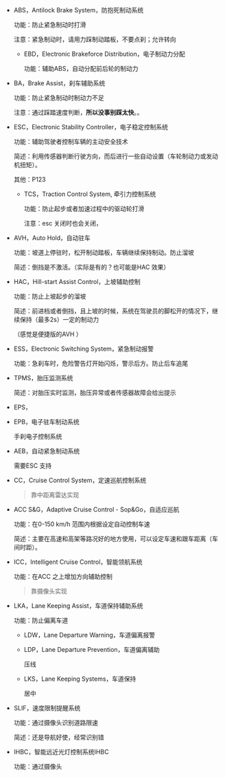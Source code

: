 - ABS，Antilock Brake System，防抱死制动系统  

  功能：防止紧急制动时打滑  

  注意：紧急制动时，请用力踩制动踏板，不要点刹；允许转向    

  - EBD，Electronic Brakeforce Distribution，电子制动力分配

    功能：辅助ABS，自动分配前后轮的制动力  

- BA，Brake Assist，刹车辅助系统

  功能：防止紧急制动时制动力不足

  注意：通过踩踏速度判断，**所以没事别踩太快**。。

- ESC，Electronic Stability Controller，电子稳定控制系统  

  功能：辅助驾驶者控制车辆的主动安全技术  

  简述：利用传感器判断行驶方向，而后进行一些自动设置（车轮制动力或发动机扭矩）。  

  其他：P123  

  - TCS，Traction Control System, 牵引力控制系统

    功能：防止起步或者加速过程中的驱动轮打滑

    注意：esc 关闭时也会关闭，

- AVH，Auto Hold，自动驻车   

  功能：坡道上停驻时，松开制动踏板，车辆继续保持制动。防止溜坡    

  简述：倒挡是不激活。（实际是有的？也可能是HAC 效果）

- HAC，Hill-start Assist Control，上坡辅助控制

  功能：防止上坡起步的溜坡  

  简述：前进档或者倒挡，且上坡的时候，系统在驾驶员的脚松开的情况下，继续保持（最多2s）一定的制动力        

  （感觉是便捷版的AVH ）

- ESS，Electronic Switching System，紧急制动报警

  功能：急刹车时，危险警告灯开始闪烁，警示后方。防止后车追尾  

- TPMS，胎压监测系统  

  简述：对胎压实时监测，胎压异常或者传感器故障会给出提示    

- EPS，

- EPB，电子驻车制动系统

  手刹电子控制系统

- AEB，自动紧急制动系统

  需要ESC 支持

- CC，Cruise Control System，定速巡航控制系统

  > 靠中距离雷达实现

- ACC S&G，Adaptive Cruise Control - Sop&Go，自适应巡航  

  功能：在0-150 km/h 范围内根据设定自动控制车速

  简述：主要在高速和高架等路况好的地方使用，可以设定车速和跟车距离（车间时距）。

- ICC，Intelligent Cruise Control，智能领航系统   

  功能：在ACC 之上增加方向辅助控制  

  > 靠摄像头实现

  

- LKA，Lane Keeping Assist，车道保持辅助系统

  功能：防止偏离车道  

  - LDW，Lane Departure Warning，车道偏离报警

  - LDP，Lane Departure Prevention，车道偏离辅助

    压线

  - LKS，Lane Keeping Systems，车道保持

    居中

- SLIF，速度限制提醒系统  

  功能：通过摄像头识别道路限速

  简述：还是导航好使，经常识别错  

- IHBC，智能远近光灯控制系统IHBC  

  功能：通过摄像头
  
  

